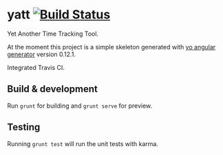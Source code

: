 # yatt [![Build Status](https://travis-ci.org/carfi/yatt.svg?branch=master)](https://travis-ci.org/carfi/yatt)
Yet Another Time Tracking Tool.

At the moment this project is a simple skeleton generated with [yo angular generator](https://github.com/yeoman/generator-angular)
version 0.12.1.

Integrated Travis CI.

## Build & development

Run `grunt` for building and `grunt serve` for preview.

## Testing

Running `grunt test` will run the unit tests with karma.
